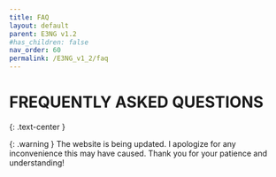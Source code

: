```yaml
---
title: FAQ
layout: default
parent: E3NG v1.2
#has_children: false
nav_order: 60
permalink: /E3NG_v1_2/faq
---
```

# FREQUENTLY ASKED QUESTIONS
{: .text-center }

{: .warning }
The website is being updated. I apologize for any inconvenience this may have caused. Thank you for your patience and understanding!
